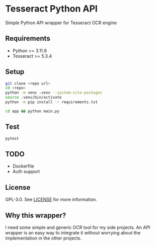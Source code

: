 # Tesseract Python API
Simple Python API wrapper for Tesseract OCR engine

## Requirements
- Python >= 3.11.8
- Tesseract >= 5.3.4

## Setup
```bash
git clone <repo url>
cd <repo>
python -m venv .venv --system-site-packages
source .venv/bin/activate
python -m pip install -r requirements.txt

cd app && python main.py
```

## Test
```bash
pytest
```

## TODO
- Dockerfile
- Auth support

## License
GPL-3.0. See [LICENSE](LICENSE) for more information.

## Why this wrapper?
I need some simple and generic OCR tool for my side projects. An API wrapper is an easy way to integrate it without
worrying about the implementation in the other projects.